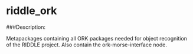# riddle_ork

###Description:

Metapackages containing all ORK packages needed for object recognition of the RIDDLE project.
Also contain the ork-morse-interface node.
